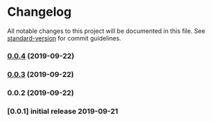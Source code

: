 # Changelog

All notable changes to this project will be documented in this file. See [standard-version](https://github.com/conventional-changelog/standard-version) for commit guidelines.

### [0.0.4](https://github.com/laravel/echo/compare/v0.0.3...v0.0.4) (2019-09-22)

### [0.0.3](https://github.com/laravel/echo/compare/v0.0.2...v0.0.3) (2019-09-22)

### 0.0.2 (2019-09-22)

### [0.0.1] initial release 2019-09-21
